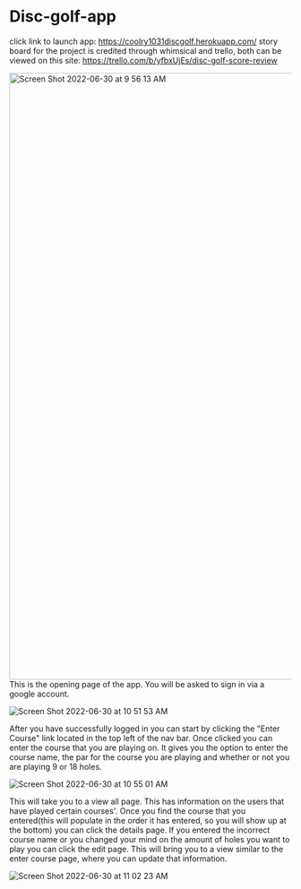 # Disc-golf-app
click link to launch app: https://coolry1031discgolf.herokuapp.com/
story board for the project is credited through whimsical and trello, both can be viewed on this site: https://trello.com/b/yfbxUjEs/disc-golf-score-review


<img width="1083" alt="Screen Shot 2022-06-30 at 9 56 13 AM" src="https://user-images.githubusercontent.com/104323543/176707216-98df8171-262f-43cb-94cd-ef784e58cb49.png">
This is the opening page of the app.  You will be asked to sign in via a google account. 

![Screen Shot 2022-06-30 at 10 51 53 AM](https://user-images.githubusercontent.com/104323543/176708659-c06bcadd-ab8c-4e30-98f0-42853696b716.png)

After you have successfully logged in you can start by clicking the "Enter Course" link located in the top left of the nav bar. Once clicked you can enter the course that you are playing on.  It gives you the option to enter the course name, the par for the course you are playing and whether or not you are playing 9 or 18 holes. 

![Screen Shot 2022-06-30 at 10 55 01 AM](https://user-images.githubusercontent.com/104323543/176709332-3913dbe9-b262-4956-bef8-0dd1e7ba5205.png)

This will take you to a view all page.  This has information on the users that have played certain courses'.  Once you find the course that you entered(this will populate in the order it has entered, so you will show up at the bottom) you can click the details page.  If you entered the incorrect course name or you changed your mind on the amount of holes you want to play you can click the edit page.  This will bring you to a view similar to the enter course page, where you can update that information.

![Screen Shot 2022-06-30 at 11 02 23 AM](https://user-images.githubusercontent.com/104323543/176711101-1d7b4781-7bb7-4096-8b13-4daf87213ede.png)

